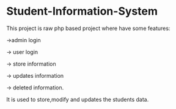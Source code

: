 # Student-Information-System
This project is raw php based project where have some features:

->admin login 

-> user login 

-> store information

-> updates information

-> deleted information. 

It is used to store,modify and updates the students data.
